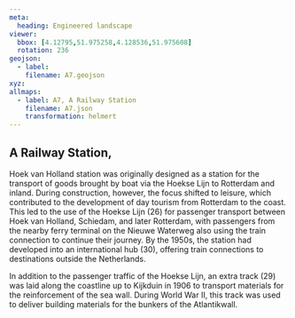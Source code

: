 ```yaml
---
meta:
  heading: Engineered landscape
viewer:
  bbox: [4.12795,51.975258,4.128536,51.975608]
  rotation: 236
geojson:
  - label:
    filename: A7.geojson
xyz:
allmaps:
  - label: A7, A Railway Station
    filename: A7.json
    transformation: helmert
---
```


## A Railway Station,

Hoek van Holland station was originally designed as a station for the transport of goods brought by boat via the Hoekse Lijn to Rotterdam and inland. During construction, however, the focus shifted to leisure, which contributed to the development of day tourism from Rotterdam to the coast. This led to the use of the Hoekse Lijn (26) for passenger transport between Hoek van Holland, Schiedam, and later Rotterdam, with passengers from the nearby ferry terminal on the Nieuwe Waterweg also using the train connection to continue their journey. By the 1950s, the station had developed into an international hub (30), offering train connections to destinations outside the Netherlands. 

In addition to the passenger traffic of the Hoekse Lijn, an extra track (29) was laid along the coastline up to Kijkduin in 1906 to transport materials for the reinforcement of the sea wall. During World War II, this track was used to deliver building materials for the bunkers of the Atlantikwall.